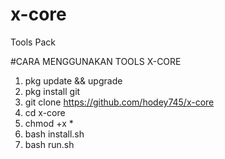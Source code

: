 # x-core
Tools Pack

#CARA MENGGUNAKAN TOOLS X-CORE

1. pkg update && upgrade
2. pkg install git
3. git clone https://github.com/hodey745/x-core
4. cd x-core
5. chmod +x *
6. bash install.sh
7. bash run.sh
